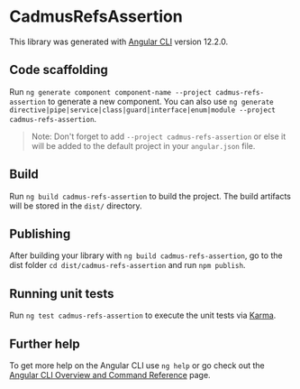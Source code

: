 # CadmusRefsAssertion

This library was generated with [Angular CLI](https://github.com/angular/angular-cli) version 12.2.0.

## Code scaffolding

Run `ng generate component component-name --project cadmus-refs-assertion` to generate a new component. You can also use `ng generate directive|pipe|service|class|guard|interface|enum|module --project cadmus-refs-assertion`.
> Note: Don't forget to add `--project cadmus-refs-assertion` or else it will be added to the default project in your `angular.json` file. 

## Build

Run `ng build cadmus-refs-assertion` to build the project. The build artifacts will be stored in the `dist/` directory.

## Publishing

After building your library with `ng build cadmus-refs-assertion`, go to the dist folder `cd dist/cadmus-refs-assertion` and run `npm publish`.

## Running unit tests

Run `ng test cadmus-refs-assertion` to execute the unit tests via [Karma](https://karma-runner.github.io).

## Further help

To get more help on the Angular CLI use `ng help` or go check out the [Angular CLI Overview and Command Reference](https://angular.io/cli) page.
